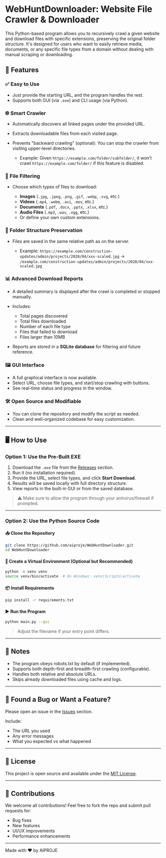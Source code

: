 # WebHuntDownloader: Website File Crawler & Downloader

This Python-based program allows you to recursively crawl a given website and download files with specific extensions, preserving the original folder structure. It's designed for users who want to easily retrieve media, documents, or any specific file types from a domain without dealing with manual scraping or downloading.

## 🔧 Features

### ✅ Easy to Use

* Just provide the starting URL, and the program handles the rest.
* Supports both GUI (via `.exe`) and CLI usage (via Python).

### 🌐 Smart Crawler

* Automatically discovers all linked pages under the provided URL.
* Extracts downloadable files from each visited page.
* Prevents "backward crawling" (optional): You can stop the crawler from visiting upper-level directories.

  * Example: Given `https://example.com/folder/subfolder/`, it won’t crawl `https://example.com/folder/` if this feature is disabled.

### 🧠 File Filtering

* Choose which types of files to download:

  * **Images** (`.jpg`, `.jpeg`, `.png`, `.gif`, `.webp`, `.svg`, etc.)
  * **Videos** (`.mp4`, `.webm`, `.avi`, `.mov`, etc.)
  * **Documents** (`.pdf`, `.docx`, `.pptx`, `.xlsx`, etc.)
  * **Audio Files** (`.mp3`, `.wav`, `.ogg`, etc.)
  * Or define your own custom extensions.

### 📁 Folder Structure Preservation

* Files are saved in the same relative path as on the server.

  * Example:
    `https://example.com/construction-updates/admin/projects/2020/04/xxx-scaled.jpg`
    →
    `/example.com/construction-updates/admin/projects/2020/04/xxx-scaled.jpg`

### 📊 Advanced Download Reports

* A detailed summary is displayed after the crawl is completed or stopped manually.
* Includes:

  * Total pages discovered
  * Total files downloaded
  * Number of each file type
  * Files that failed to download
  * Files larger than 10MB
* Reports are stored in a **SQLite database** for filtering and future reference.

### 🖼️ GUI Interface

* A full graphical interface is now available.
* Select URL, choose file types, and start/stop crawling with buttons.
* See real-time status and progress in the window.

### 🛠️ Open Source and Modifiable

* You can clone the repository and modify the script as needed.
* Clean and well-organized codebase for easy customization.

---

## 🖥️ How to Use

### Option 1: Use the Pre-Built EXE

1. Download the `.exe` file from the [Releases](https://github.com/aiproje/WebHuntDownloader/releases) section.
2. Run it (no installation required).
3. Provide the URL, select file types, and click **Start Download**.
4. Results will be saved locally with full directory structure.
5. View reports in the built-in GUI or from the saved database.

> ⚠️ Make sure to allow the program through your antivirus/firewall if prompted.

---

### Option 2: Use the Python Source Code

#### 📥 Clone the Repository

```bash
git clone https://github.com/aiproje/WebHuntDownloader.git
cd WebHuntDownloader
```

#### 🐍 Create a Virtual Environment (Optional but Recommended)

```bash
python -m venv venv
source venv/bin/activate  # On Windows: venv\Scripts\activate
```

#### 📦 Install Requirements

```bash
pip install -r requirements.txt
```

#### ▶️ Run the Program

```bash
python main.py --gui
```

> Adjust the filename if your entry point differs.

---

## 📌 Notes

* The program obeys robots.txt by default (if implemented).
* Supports both depth-first and breadth-first crawling (configurable).
* Handles both relative and absolute URLs.
* Skips already downloaded files using cache and logs.

---

## 🐞 Found a Bug or Want a Feature?

Please open an issue in the [Issues](https://github.com/aiproje/WebHuntDownloader/issues) section.

Include:

* The URL you used
* Any error messages
* What you expected vs what happened

---

## 📄 License

This project is open source and available under the [MIT License](LICENSE).

---

## 🙌 Contributions

We welcome all contributions! Feel free to fork the repo and submit pull requests for:

* Bug fixes
* New features
* UI/UX improvements
* Performance enhancements

---

Made with ❤️ by AIPROJE